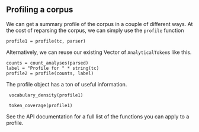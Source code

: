 
## Profiling a corpus

We can get a summary profile of the corpus in a couple of different ways.  At the cost of reparsing the corpus, we can simply use the `profile` function

```@example corpus
profile1 = profile(tc, parser)
```

Alternatively, we can reuse our existing Vector of `AnalyticalToken`s like this.
```@example corpus
counts = count_analyses(parsed)
label = "Profile for " * string(tc)
profile2 = profile(counts, label)
```


The profile object has a ton of useful information.



```@example corpus
 vocabulary_density(profile1)
```



```@example corpus
 token_coverage(profile1)
```

See the API documentation for a full list of the functions you can apply to a profile.